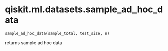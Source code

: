# qiskit.ml.datasets.sample\_ad\_hoc\_data



`sample_ad_hoc_data(sample_total, test_size, n)`

returns sample ad hoc data
